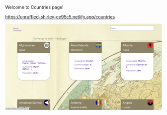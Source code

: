 Welcome to Countries page!

https://unruffled-shirley-ce95c5.netlify.app/countries

![Screenshot](Screenshot.png)
